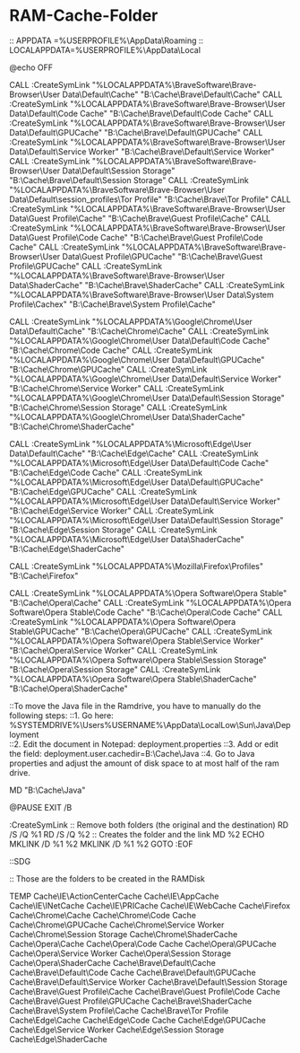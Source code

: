 # RAM-Cache-Folder

:: APPDATA     =%USERPROFILE%\AppData\Roaming
:: LOCALAPPDATA=%USERPROFILE%\AppData\Local

@echo OFF

CALL :CreateSymLink "%LOCALAPPDATA%\BraveSoftware\Brave-Browser\User Data\Default\Cache"                        "B:\Cache\Brave\Default\Cache"
CALL :CreateSymLink "%LOCALAPPDATA%\BraveSoftware\Brave-Browser\User Data\Default\Code Cache"                   "B:\Cache\Brave\Default\Code Cache"
CALL :CreateSymLink "%LOCALAPPDATA%\BraveSoftware\Brave-Browser\User Data\Default\GPUCache"                     "B:\Cache\Brave\Default\GPUCache"
CALL :CreateSymLink "%LOCALAPPDATA%\BraveSoftware\Brave-Browser\User Data\Default\Service Worker"               "B:\Cache\Brave\Default\Service Worker"
CALL :CreateSymLink "%LOCALAPPDATA%\BraveSoftware\Brave-Browser\User Data\Default\Session Storage"              "B:\Cache\Brave\Default\Session Storage"
CALL :CreateSymLink "%LOCALAPPDATA%\BraveSoftware\Brave-Browser\User Data\Default\session_profiles\Tor Profile" "B:\Cache\Brave\Tor Profile"
CALL :CreateSymLink "%LOCALAPPDATA%\BraveSoftware\Brave-Browser\User Data\Guest Profile\Cache"                  "B:\Cache\Brave\Guest Profile\Cache"
CALL :CreateSymLink "%LOCALAPPDATA%\BraveSoftware\Brave-Browser\User Data\Guest Profile\Code Cache"             "B:\Cache\Brave\Guest Profile\Code Cache"
CALL :CreateSymLink "%LOCALAPPDATA%\BraveSoftware\Brave-Browser\User Data\Guest Profile\GPUCache"               "B:\Cache\Brave\Guest Profile\GPUCache"
CALL :CreateSymLink "%LOCALAPPDATA%\BraveSoftware\Brave-Browser\User Data\ShaderCache"                          "B:\Cache\Brave\ShaderCache"
CALL :CreateSymLink "%LOCALAPPDATA%\BraveSoftware\Brave-Browser\User Data\System Profile\Cachex"                "B:\Cache\Brave\System Profile\Cache"

CALL :CreateSymLink "%LOCALAPPDATA%\Google\Chrome\User Data\Default\Cache"           "B:\Cache\Chrome\Cache"
CALL :CreateSymLink "%LOCALAPPDATA%\Google\Chrome\User Data\Default\Code Cache"      "B:\Cache\Chrome\Code Cache"
CALL :CreateSymLink "%LOCALAPPDATA%\Google\Chrome\User Data\Default\GPUCache"        "B:\Cache\Chrome\GPUCache"
CALL :CreateSymLink "%LOCALAPPDATA%\Google\Chrome\User Data\Default\Service Worker"  "B:\Cache\Chrome\Service Worker"
CALL :CreateSymLink "%LOCALAPPDATA%\Google\Chrome\User Data\Default\Session Storage" "B:\Cache\Chrome\Session Storage"
CALL :CreateSymLink "%LOCALAPPDATA%\Google\Chrome\User Data\ShaderCache"             "B:\Cache\Chrome\ShaderCache"

CALL :CreateSymLink "%LOCALAPPDATA%\Microsoft\Edge\User Data\Default\Cache"           "B:\Cache\Edge\Cache"
CALL :CreateSymLink "%LOCALAPPDATA%\Microsoft\Edge\User Data\Default\Code Cache"      "B:\Cache\Edge\Code Cache"
CALL :CreateSymLink "%LOCALAPPDATA%\Microsoft\Edge\User Data\Default\GPUCache"        "B:\Cache\Edge\GPUCache"
CALL :CreateSymLink "%LOCALAPPDATA%\Microsoft\Edge\User Data\Default\Service Worker"  "B:\Cache\Edge\Service Worker"
CALL :CreateSymLink "%LOCALAPPDATA%\Microsoft\Edge\User Data\Default\Session Storage" "B:\Cache\Edge\Session Storage"
CALL :CreateSymLink "%LOCALAPPDATA%\Microsoft\Edge\User Data\ShaderCache"             "B:\Cache\Edge\ShaderCache"

CALL :CreateSymLink "%LOCALAPPDATA%\Mozilla\Firefox\Profiles" "B:\Cache\Firefox"

CALL :CreateSymLink "%LOCALAPPDATA%\Opera Software\Opera Stable"                 "B:\Cache\Opera\Cache"
CALL :CreateSymLink "%LOCALAPPDATA%\Opera Software\Opera Stable\Code Cache"      "B:\Cache\Opera\Code Cache"
CALL :CreateSymLink "%LOCALAPPDATA%\Opera Software\Opera Stable\GPUCache"        "B:\Cache\Opera\GPUCache"
CALL :CreateSymLink "%LOCALAPPDATA%\Opera Software\Opera Stable\Service Worker"  "B:\Cache\Opera\Service Worker"
CALL :CreateSymLink "%LOCALAPPDATA%\Opera Software\Opera Stable\Session Storage" "B:\Cache\Opera\Session Storage"
CALL :CreateSymLink "%LOCALAPPDATA%\Opera Software\Opera Stable\ShaderCache"     "B:\Cache\Opera\ShaderCache"



::To move the Java file in the Ramdrive, you have to manually do the following steps:
::1. Go here: %SYSTEMDRIVE%\Users\%USERNAME%\AppData\LocalLow\Sun\Java\Deployment\
::2. Edit the document in Notepad: deployment.properties
::3. Add or edit the field: deployment.user.cachedir=B\:\\Cache\\Java
::4. Go to Java properties and adjust the amount of disk space to at most half of the ram drive.

MD "B:\Cache\Java"

@PAUSE
EXIT /B

:CreateSymLink
:: Remove both folders (the original and the destination)
	RD /S /Q %1
	RD /S /Q %2
:: Creates the folder and the link
	MD %2
	ECHO MKLINK /D %1 %2
	MKLINK /D %1 %2
GOTO :EOF



::SDG

:: Those are the folders to be created in the RAMDisk

TEMP
Cache\IE\ActionCenterCache
Cache\IE\AppCache
Cache\IE\INetCache
Cache\IE\PRICache
Cache\IE\WebCache
Cache\Firefox
Cache\Chrome\Cache
Cache\Chrome\Code Cache
Cache\Chrome\GPUCache
Cache\Chrome\Service Worker
Cache\Chrome\Session Storage
Cache\Chrome\ShaderCache
Cache\Opera\Cache
Cache\Opera\Code Cache
Cache\Opera\GPUCache
Cache\Opera\Service Worker
Cache\Opera\Session Storage
Cache\Opera\ShaderCache
Cache\Brave\Default\Cache
Cache\Brave\Default\Code Cache
Cache\Brave\Default\GPUCache
Cache\Brave\Default\Service Worker
Cache\Brave\Default\Session Storage
Cache\Brave\Guest Profile\Cache
Cache\Brave\Guest Profile\Code Cache
Cache\Brave\Guest Profile\GPUCache
Cache\Brave\ShaderCache
Cache\Brave\System Profile\Cache
Cache\Brave\Tor Profile	
Cache\Edge\Cache
Cache\Edge\Code Cache
Cache\Edge\GPUCache
Cache\Edge\Service Worker
Cache\Edge\Session Storage
Cache\Edge\ShaderCache
